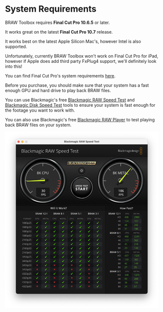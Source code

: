 # System Requirements

BRAW Toolbox requires **Final Cut Pro 10.6.5** or later.

It works great on the latest **Final Cut Pro 10.7** release.

It works best on the latest Apple Silicon Mac's, however Intel is also supported.

Unfortunately, currently BRAW Toolbox won't work on Final Cut Pro for iPad, however if Apple does add third party FxPlug4 support, we'll definitely look into this!

You can find Final Cut Pro's system requirements [here](https://www.apple.com/au/final-cut-pro/specs/).

Before you purchase, you should make sure that your system has a fast enough GPU and hard drive to play back BRAW files.

You can use Blackmagic's free [Blackmagic RAW Speed Test](https://apps.apple.com/us/app/blackmagic-raw-speed-test/id1466185689?mt=12) and [Blackmagic Disk Speed Test](https://apps.apple.com/au/app/blackmagic-disk-speed-test/id425264550?mt=12) tools to ensure your system is fast enough for the footage you want to work with.

You can also use Blackmagic's free [Blackmagic RAW Player](https://apps.apple.com/us/app/blackmagic-raw-player/id1435415804?mt=12) to test playing back BRAW files on your system.

![](static/blackmagic-raw-test.png)